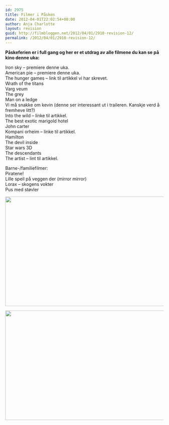 ```yaml
---
id: 2975
title: Filmer i Påsken
date: 2012-04-01T22:02:54+00:00
author: Anja Charlotte
layout: revision
guid: http://filmbloggen.net/2012/04/01/2910-revision-12/
permalink: /2012/04/01/2910-revision-12/
---
```

**Påskeferien er i full gang og her er et utdrag av alle filmene du kan se på kino denne uka:** 

Iron sky &#8211; premiere denne uka.  
American pie &#8211; premiere denne uka.  
The hunger games &#8211; link til artikkel vi har skrevet.  
Wrath of the titans  
Varg veum  
The grey  
Man on a ledge  
Vi må snakke om kevin (denne ser interessant ut i traileren. Kanskje verd å fremheve litt?)  
Into the wild &#8211; linke til artikkel.  
The best exotic marigold hotel  
John carter  
Kompani orheim &#8211; linke til artikkel.  
Hamilton  
The devil inside  
Star wars 3D  
The descendants  
The artist &#8211; lint til artikkel. 

Barne-/familiefilmer:  
Piratene!  
Lille speil på veggen der (mirror mirror)  
Lorax &#8211; skogens vokter  
Pus med støvler

<a href="http://filmbloggen.net/?attachment_id=2961" rel="attachment wp-att-2961"><img class="alignnone size-large wp-image-2961" src="http://filmbloggen.net/wp-content/uploads//2012/03/Piratene-bilde-1-620x348.jpg" alt="" width="620" height="348" /></a>

<a href="http://filmbloggen.net/?attachment_id=2962" rel="attachment wp-att-2962"><img class="alignnone size-large wp-image-2962" src="http://filmbloggen.net/wp-content/uploads//2012/03/wrath-of-the-titans-whysoblu.com-9-1024x576-620x348.jpg" alt="" width="620" height="348" /></a>